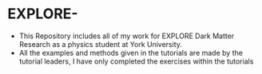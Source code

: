 # EXPLORE- 
- This Repository includes all of my work for EXPLORE Dark Matter Research as a physics student at York University.
- All the examples and methods given in the tutorials are made by the tutorial leaders, I have only completed the exercises within the tutorials
